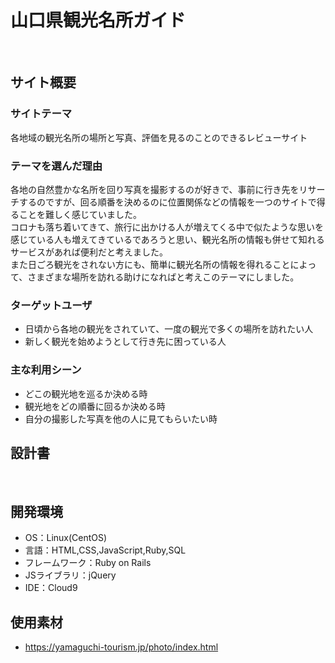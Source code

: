 # 山口県観光名所ガイド
​
## サイト概要
### サイトテーマ
<!--何を『目的』とし、どのような『分類』なのかを簡潔に書く-->
各地域の観光名所の場所と写真、評価を見るのことのできるレビューサイト
​
### テーマを選んだ理由
<!--なぜこのようなテーマにしたかを説明する-->
各地の自然豊かな名所を回り写真を撮影するのが好きで、事前に行き先をリサーチするのですが、回る順番を決めるのに位置関係などの情報を一つのサイトで得ることを難しく感じていました。<br>
コロナも落ち着いてきて、旅行に出かける人が増えてくる中で似たような思いを感じている人も増えてきているであろうと思い、観光名所の情報も併せて知れるサービスがあれば便利だと考えました。<br>
また日ごろ観光をされない方にも、簡単に観光名所の情報を得れることによって、さまざまな場所を訪れる助けになればと考えこのテーマにしました。
​
### ターゲットユーザ
<!--誰に使ってもらうかを具体的に記載する-->
- 日頃から各地の観光をされていて、一度の観光で多くの場所を訪れたい人
- 新しく観光を始めようとして行き先に困っている人
​
### 主な利用シーン
<!--どのような時に使うのかの状況を記載すること-->
- どこの観光地を巡るか決める時
- 観光地をどの順番に回るか決める時
- 自分の撮影した写真を他の人に見てもらいたい時
​
## 設計書
<!--テーマを設定・提出する時点では不要です-->
​
## 開発環境
- OS：Linux(CentOS)
- 言語：HTML,CSS,JavaScript,Ruby,SQL
- フレームワーク：Ruby on Rails
- JSライブラリ：jQuery
- IDE：Cloud9
​
## 使用素材
- https://yamaguchi-tourism.jp/photo/index.html